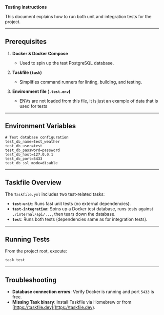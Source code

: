 **Testing Instructions**

This document explains how to run both unit and integration tests for the project.

---

## Prerequisites

1. **Docker & Docker Compose**

   * Used to spin up the test PostgreSQL database.
2. **Taskfile (`task`)**

   * Simplifies command runners for linting, building, and testing.
3. **Environment file (`.test.env`)**

   * ENVs are not loaded from this file, it is just an example of data that is used for tests
---

## Environment Variables

```dotenv
# Test database configuration
test_db_name=test_weather
test_db_user=test
test_db_password=password
test_db_host=127.0.0.1
test_db_port=5433
test_db_ssl_mode=disable
```

---

## Taskfile Overview

The `Taskfile.yml` includes two test-related tasks:

* **`test-unit`**: Runs fast unit tests (no external dependencies).
* **`test-integration`**: Spins up a Docker test database, runs tests against `./internal/api/...`, then tears down the database.
* **`test`**: Runs both tests (dependencies same as for integration tests).

---

## Running Tests

From the project root, execute:

```bash
task test
```

---

## Troubleshooting

* **Database connection errors**: Verify Docker is running and port `5433` is free.
* **Missing Task binary**: Install Taskfile via Homebrew or from [https://taskfile.dev](https://taskfile.dev).
